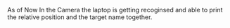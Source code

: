 As of Now In the Camera the laptop is getting recoginsed and able to print the relative position and the target name together.
